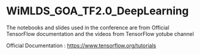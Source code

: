 # WiMLDS_GOA_TF2.0_DeepLearning

The notebooks and slides used in the conference are from Official TensorFlow documentation and the videos from TensorFlow yotube channel

Official Documentation : https://www.tensorflow.org/tutorials
